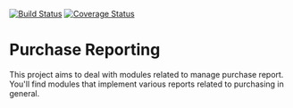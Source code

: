 [![Build Status](https://travis-ci.org/OCA/purchase-reporting.svg?branch=11.0)](https://travis-ci.org/OCA/purchase-reporting)
[![Coverage Status](https://coveralls.io/repos/OCA/purchase-reporting/badge.png?branch=11.0)](https://coveralls.io/r/OCA/purchase-reporting?branch=11.0)

Purchase Reporting
==================

This project aims to deal with modules related to manage purchase report. You'll find modules that implement various reports related to purchasing in general.


